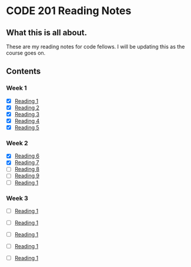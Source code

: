 # CODE 201 Reading Notes

## What this is all about.

These are my reading notes for code fellows. I will be updating this as the course goes on.

## Contents

### Week 1
- [x] [Reading 1](class-01.md)
- [x] [Reading 2](class-02.md)
- [x] [Reading 3](class-03.md)
- [x] [Reading 4](class-04.md)
- [x] [Reading 5](class-05.md)
### Week 2
- [x] [Reading 6](class-06.md)
- [x] [Reading 7](class-07.md)
- [ ] [Reading 8](class-08.md)
- [ ] [Reading 9](class-09.md)
- [ ] [Reading 1](class-10.md)
### Week 3
- [ ] [Reading 1](class-11.md)
- [ ] [Reading 1](class-12.md)
- [ ] [Reading 1](class-13.md)
- [ ] [Reading 1](class-14.md)
- [ ] [Reading 1](class-15.md)


